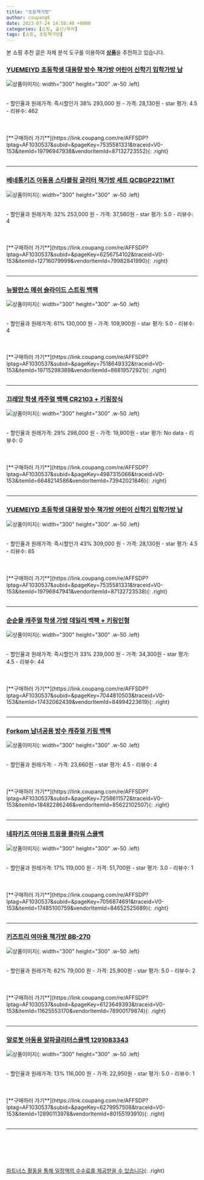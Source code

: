 ```yaml
---
title: "초등책가방"
author: coupang6
date: 2023-07-24 14:58:40 +0800
categories: [쇼핑, 출산/육아]
tags: [쇼핑, 초등책가방]
---
```


본 쇼핑 추천 글은 자체 분석 도구를 이용하여 [**상품**](https://link.coupang.com/a/bao1ui)을 추천하고 있습니다.

### [YUEMEIYD 초등학생 대용량 방수 책가방 어린이 신학기 입학가방 남](https://link.coupang.com/re/AFFSDP?lptag=AF1030537&subid=&pageKey=7535581331&traceid=V0-153&itemId=19796947938&vendorItemId=87132723552)

![상품이미지](https://thumbnail7.coupangcdn.com/thumbnails/remote/230x230ex/image/vendor_inventory/b84a/b709b7ed22f1f9a77d8210a006ac5bc3de4bb2393597934a288ee813ed5c.jpg){: width="300" height="300" .w-50 .left}


<br>
- 할인율과 원래가격: 즉시할인가 38%  293,000   원
- 가격: 28,130원
- star 평가: 4.5
- 리뷰수: 462
<br>
<br>
<br>
<br>
[**구매하러 가기**](https://link.coupang.com/re/AFFSDP?lptag=AF1030537&subid=&pageKey=7535581331&traceid=V0-153&itemId=19796947938&vendorItemId=87132723552){: .right}
<br>
<br>

---

### [베네통키즈 아동용 스타블링 글리터 책가방 세트 QCBGP2211MT](https://link.coupang.com/re/AFFSDP?lptag=AF1030537&subid=&pageKey=6256754102&traceid=V0-153&itemId=12716079999&vendorItemId=79982841990)

![상품이미지](https://thumbnail6.coupangcdn.com/thumbnails/remote/230x230ex/image/retail/images/16265558532434101-bfb8f130-8301-4888-9980-0ce1c4d7ee5e.jpg){: width="300" height="300" .w-50 .left}


<br>
- 할인율과 원래가격: 32%  253,000   원
- 가격: 37,560원
- star 평가: 5.0
- 리뷰수: 4
<br>
<br>
<br>
<br>
[**구매하러 가기**](https://link.coupang.com/re/AFFSDP?lptag=AF1030537&subid=&pageKey=6256754102&traceid=V0-153&itemId=12716079999&vendorItemId=79982841990){: .right}
<br>
<br>

---

### [뉴발란스 메쉬 슬라이드 스트링 백팩](https://link.coupang.com/re/AFFSDP?lptag=AF1030537&subid=&pageKey=7518649332&traceid=V0-153&itemId=19715298389&vendorItemId=86819572921)

![상품이미지](https://thumbnail8.coupangcdn.com/thumbnails/remote/230x230ex/image/retail/images/2023/08/08/15/7/e7ed35ac-d878-4e32-b72c-abadd92c2136.jpg){: width="300" height="300" .w-50 .left}


<br>
- 할인율과 원래가격: 61%  130,000   원
- 가격: 109,900원
- star 평가: 5.0
- 리뷰수: 4
<br>
<br>
<br>
<br>
[**구매하러 가기**](https://link.coupang.com/re/AFFSDP?lptag=AF1030537&subid=&pageKey=7518649332&traceid=V0-153&itemId=19715298389&vendorItemId=86819572921){: .right}
<br>
<br>

---

### [끄레앙 학생 캐주얼 백팩 CR2103 + 키링장식](https://link.coupang.com/re/AFFSDP?lptag=AF1030537&subid=&pageKey=4987315066&traceid=V0-153&itemId=6648214586&vendorItemId=73942021846)

![상품이미지](https://thumbnail10.coupangcdn.com/thumbnails/remote/230x230ex/image/rs_quotation_api/3pbvbibq/e6ff0433560343fa919e5e76699cb3aa.jpg){: width="300" height="300" .w-50 .left}


<br>
- 할인율과 원래가격: 29%  298,000   원
- 가격: 19,900원
- star 평가: No data
- 리뷰수: 0
<br>
<br>
<br>
<br>
[**구매하러 가기**](https://link.coupang.com/re/AFFSDP?lptag=AF1030537&subid=&pageKey=4987315066&traceid=V0-153&itemId=6648214586&vendorItemId=73942021846){: .right}
<br>
<br>

---

### [YUEMEIYD 초등학생 대용량 방수 책가방 어린이 신학기 입학가방 남](https://link.coupang.com/re/AFFSDP?lptag=AF1030537&subid=&pageKey=7535581331&traceid=V0-153&itemId=19796947941&vendorItemId=87132723538)

![상품이미지](https://thumbnail8.coupangcdn.com/thumbnails/remote/230x230ex/image/vendor_inventory/dfda/1fb51753d470f11018ba3edd0c03cfad1f2540da98f6df9d97ca892b2c10.jpg){: width="300" height="300" .w-50 .left}


<br>
- 할인율과 원래가격: 즉시할인가 43%  309,000   원
- 가격: 28,130원
- star 평가: 4.5
- 리뷰수: 85
<br>
<br>
<br>
<br>
[**구매하러 가기**](https://link.coupang.com/re/AFFSDP?lptag=AF1030537&subid=&pageKey=7535581331&traceid=V0-153&itemId=19796947941&vendorItemId=87132723538){: .right}
<br>
<br>

---

### [순순몰 캐주얼 학생 가방 데일리 백팩 + 키링인형](https://link.coupang.com/re/AFFSDP?lptag=AF1030537&subid=&pageKey=7044810503&traceid=V0-153&itemId=17432062439&vendorItemId=84994223619)

![상품이미지](https://thumbnail7.coupangcdn.com/thumbnails/remote/230x230ex/image/vendor_inventory/43cd/2607ca233f4745a9e3b49a5cedb43e4b35cd1170ff473efe68ea90557e5d.jpg){: width="300" height="300" .w-50 .left}


<br>
- 할인율과 원래가격: 즉시할인가 33%  239,000   원
- 가격: 34,300원
- star 평가: 4.5
- 리뷰수: 44
<br>
<br>
<br>
<br>
[**구매하러 가기**](https://link.coupang.com/re/AFFSDP?lptag=AF1030537&subid=&pageKey=7044810503&traceid=V0-153&itemId=17432062439&vendorItemId=84994223619){: .right}
<br>
<br>

---

### [Forkom 남녀공용 방수 캐쥬얼 키링 백팩](https://link.coupang.com/re/AFFSDP?lptag=AF1030537&subid=&pageKey=7258611572&traceid=V0-153&itemId=18482286246&vendorItemId=85622102507)

![상품이미지](https://thumbnail7.coupangcdn.com/thumbnails/remote/230x230ex/image/vendor_inventory/3e24/7dc1c7103f0948c2827aa67c037ca0c119d700e8aa6ec75af77806730d9f.jpg){: width="300" height="300" .w-50 .left}


<br>
- 할인율과 원래가격: 
- 가격: 23,660원
- star 평가: 4.5
- 리뷰수: 4
<br>
<br>
<br>
<br>
[**구매하러 가기**](https://link.coupang.com/re/AFFSDP?lptag=AF1030537&subid=&pageKey=7258611572&traceid=V0-153&itemId=18482286246&vendorItemId=85622102507){: .right}
<br>
<br>

---

### [네파키즈 여아용 트윙클 플라워 스쿨백](https://link.coupang.com/re/AFFSDP?lptag=AF1030537&subid=&pageKey=7056874691&traceid=V0-153&itemId=17485100759&vendorItemId=84652525689)

![상품이미지](https://thumbnail8.coupangcdn.com/thumbnails/remote/230x230ex/image/rs_quotation_api/1wgq9kjq/7f8dc2296a72464a8e12cbe078f4fad3.jpg){: width="300" height="300" .w-50 .left}


<br>
- 할인율과 원래가격: 17%  119,000   원
- 가격: 51,700원
- star 평가: 3.0
- 리뷰수: 1
<br>
<br>
<br>
<br>
[**구매하러 가기**](https://link.coupang.com/re/AFFSDP?lptag=AF1030537&subid=&pageKey=7056874691&traceid=V0-153&itemId=17485100759&vendorItemId=84652525689){: .right}
<br>
<br>

---

### [키즈트리 여아용 책가방 BB-270](https://link.coupang.com/re/AFFSDP?lptag=AF1030537&subid=&pageKey=6123649393&traceid=V0-153&itemId=11625553170&vendorItemId=78900179874)

![상품이미지](https://thumbnail8.coupangcdn.com/thumbnails/remote/230x230ex/image/rs_quotation_api/9lupjgyc/5abf2e893efb4119a20d292a63640365.jpg){: width="300" height="300" .w-50 .left}


<br>
- 할인율과 원래가격: 62%  79,000   원
- 가격: 25,900원
- star 평가: 5.0
- 리뷰수: 2
<br>
<br>
<br>
<br>
[**구매하러 가기**](https://link.coupang.com/re/AFFSDP?lptag=AF1030537&subid=&pageKey=6123649393&traceid=V0-153&itemId=11625553170&vendorItemId=78900179874){: .right}
<br>
<br>

---

### [알로봇 아동용 알파글리터스쿨백 1291083343](https://link.coupang.com/re/AFFSDP?lptag=AF1030537&subid=&pageKey=6279957508&traceid=V0-153&itemId=12890113978&vendorItemId=80155193910)

![상품이미지](https://thumbnail7.coupangcdn.com/thumbnails/remote/230x230ex/image/rs_quotation_api/2fr1des7/b18d504a0108455790e0064900dc46cb.JPG){: width="300" height="300" .w-50 .left}


<br>
- 할인율과 원래가격: 13%  116,000   원
- 가격: 22,950원
- star 평가: 5.0
- 리뷰수: 1
<br>
<br>
<br>
<br>
[**구매하러 가기**](https://link.coupang.com/re/AFFSDP?lptag=AF1030537&subid=&pageKey=6279957508&traceid=V0-153&itemId=12890113978&vendorItemId=80155193910){: .right}
<br>
<br>

---
<br><br><br><br><br> [파트너스 활동을 통해 일정액의 수수료를 제공받을 수 있습니다](https://link.coupang.com/a/bao1ui){: .right}